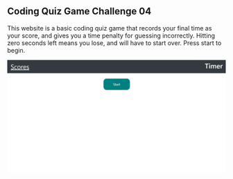 ## Coding Quiz Game Challenge 04

This website is a basic coding quiz game that records your final time as your score, and gives you a time penalty for guessing incorrectly. Hitting zero seconds left means you lose, and will have to start over. Press start to begin.

![](./assets/images/Capture.PNG)